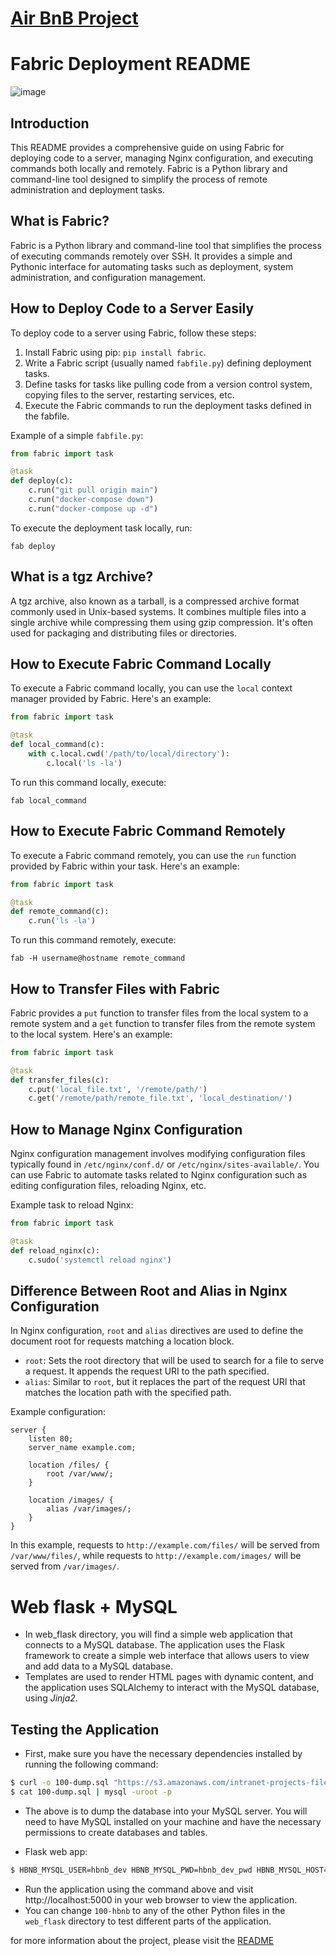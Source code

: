 # [Air BnB Project](https://github.com/LWSSIM/AirBnB_clone/blob/master/README.md)


# Fabric Deployment README

![image](https://github.com/LWSSIM/AirBnB_clone_v2/assets/127129101/2e8996d6-ce8c-4249-a7a7-6051fd5cf077)


## Introduction
This README provides a comprehensive guide on using Fabric for deploying code to a server, managing Nginx configuration, and executing commands both locally and remotely. Fabric is a Python library and command-line tool designed to simplify the process of remote administration and deployment tasks.

## What is Fabric?
Fabric is a Python library and command-line tool that simplifies the process of executing commands remotely over SSH. It provides a simple and Pythonic interface for automating tasks such as deployment, system administration, and configuration management.

## How to Deploy Code to a Server Easily
To deploy code to a server using Fabric, follow these steps:

1. Install Fabric using pip: `pip install fabric`.
2. Write a Fabric script (usually named `fabfile.py`) defining deployment tasks.
3. Define tasks for tasks like pulling code from a version control system, copying files to the server, restarting services, etc.
4. Execute the Fabric commands to run the deployment tasks defined in the fabfile.

Example of a simple `fabfile.py`:

```python
from fabric import task

@task
def deploy(c):
    c.run("git pull origin main")
    c.run("docker-compose down")
    c.run("docker-compose up -d")
```

To execute the deployment task locally, run:
```
fab deploy
```

## What is a tgz Archive?
A tgz archive, also known as a tarball, is a compressed archive format commonly used in Unix-based systems. It combines multiple files into a single archive while compressing them using gzip compression. It's often used for packaging and distributing files or directories.

## How to Execute Fabric Command Locally
To execute a Fabric command locally, you can use the `local` context manager provided by Fabric. Here's an example:

```python
from fabric import task

@task
def local_command(c):
    with c.local.cwd('/path/to/local/directory'):
        c.local('ls -la')
```

To run this command locally, execute:
```
fab local_command
```

## How to Execute Fabric Command Remotely
To execute a Fabric command remotely, you can use the `run` function provided by Fabric within your task. Here's an example:

```python
from fabric import task

@task
def remote_command(c):
    c.run('ls -la')
```

To run this command remotely, execute:
```
fab -H username@hostname remote_command
```

## How to Transfer Files with Fabric
Fabric provides a `put` function to transfer files from the local system to a remote system and a `get` function to transfer files from the remote system to the local system. Here's an example:

```python
from fabric import task

@task
def transfer_files(c):
    c.put('local_file.txt', '/remote/path/')
    c.get('/remote/path/remote_file.txt', 'local_destination/')
```

## How to Manage Nginx Configuration
Nginx configuration management involves modifying configuration files typically found in `/etc/nginx/conf.d/` or `/etc/nginx/sites-available/`. You can use Fabric to automate tasks related to Nginx configuration such as editing configuration files, reloading Nginx, etc.

Example task to reload Nginx:

```python
from fabric import task

@task
def reload_nginx(c):
    c.sudo('systemctl reload nginx')
```

## Difference Between Root and Alias in Nginx Configuration
In Nginx configuration, `root` and `alias` directives are used to define the document root for requests matching a location block. 

- `root`: Sets the root directory that will be used to search for a file to serve a request. It appends the request URI to the path specified.
- `alias`: Similar to `root`, but it replaces the part of the request URI that matches the location path with the specified path.

Example configuration:

```nginx
server {
    listen 80;
    server_name example.com;

    location /files/ {
        root /var/www/;
    }

    location /images/ {
        alias /var/images/;
    }
}
```

In this example, requests to `http://example.com/files/` will be served from `/var/www/files/`, while requests to `http://example.com/images/` will be served from `/var/images/`.



# Web flask + MySQL

- In web_flask directory, you will find a simple web application that connects to a MySQL database. The application uses the Flask framework to create a simple web interface that allows users to view and add data to a MySQL database.
- Templates are used to render HTML pages with dynamic content, and the application uses SQLAlchemy to interact with the MySQL database, using *Jinja2*.



## Testing the Application

- First, make sure you have the necessary dependencies installed by running the following command:
```bash
$ curl -o 100-dump.sql "https://s3.amazonaws.com/intranet-projects-files/holbertonschool-higher-level_programming+/290/100-hbnb.sql"
$ cat 100-dump.sql | mysql -uroot -p
```
- The above is to dump the database into your MySQL server. You will need to have MySQL installed on your machine and have the necessary permissions to create databases and tables.

- Flask web app:
```bash
$ HBNB_MYSQL_USER=hbnb_dev HBNB_MYSQL_PWD=hbnb_dev_pwd HBNB_MYSQL_HOST=localhost HBNB_MYSQL_DB=hbnb_dev_db HBNB_TYPE_STORAGE=db python3 -m web_flask.100-hbnb
```
- Run the application using the command above and visit http://localhost:5000 in your web browser to view the application.
- You can change `100-hbnb` to any of the other Python files in the `web_flask` directory to test different parts of the application.
 
for more information about the project, please visit the [README](https://github.com/LWSSIM/AirBnB_clone_v2/blob/master/web_flask/README.md)

